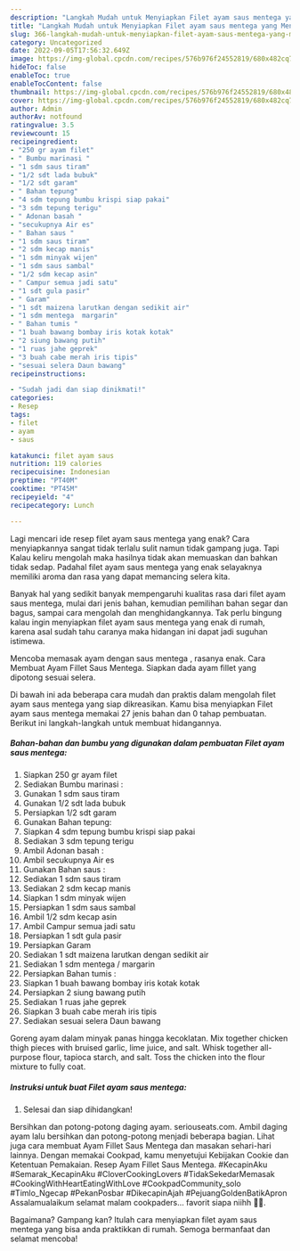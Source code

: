 ```yaml
---
description: "Langkah Mudah untuk Menyiapkan Filet ayam saus mentega yang Menggugah Selera, Buat Buka Puasa}"
title: "Langkah Mudah untuk Menyiapkan Filet ayam saus mentega yang Menggugah Selera, Buat Buka Puasa}"
slug: 366-langkah-mudah-untuk-menyiapkan-filet-ayam-saus-mentega-yang-menggugah-selera-buat-buka-puasa
category: Uncategorized
date: 2022-09-05T17:56:32.649Z
image: https://img-global.cpcdn.com/recipes/576b976f24552819/680x482cq70/filet-ayam-saus-mentega-foto-resep-utama.jpg
hideToc: false
enableToc: true
enableTocContent: false
thumbnail: https://img-global.cpcdn.com/recipes/576b976f24552819/680x482cq70/filet-ayam-saus-mentega-foto-resep-utama.jpg
cover: https://img-global.cpcdn.com/recipes/576b976f24552819/680x482cq70/filet-ayam-saus-mentega-foto-resep-utama.jpg
author: Admin
authorAv: notfound
ratingvalue: 3.5
reviewcount: 15
recipeingredient:
- "250 gr ayam filet"
- " Bumbu marinasi "
- "1 sdm saus tiram"
- "1/2 sdt lada bubuk"
- "1/2 sdt garam"
- " Bahan tepung"
- "4 sdm tepung bumbu krispi siap pakai"
- "3 sdm tepung terigu"
- " Adonan basah "
- "secukupnya Air es"
- " Bahan saus "
- "1 sdm saus tiram"
- "2 sdm kecap manis"
- "1 sdm minyak wijen"
- "1 sdm saus sambal"
- "1/2 sdm kecap asin"
- " Campur semua jadi satu"
- "1 sdt gula pasir"
- " Garam"
- "1 sdt maizena larutkan dengan sedikit air"
- "1 sdm mentega  margarin"
- " Bahan tumis "
- "1 buah bawang bombay iris kotak kotak"
- "2 siung bawang putih"
- "1 ruas jahe geprek"
- "3 buah cabe merah iris tipis"
- "sesuai selera Daun bawang"
recipeinstructions:

- "Sudah jadi dan siap dinikmati!"
categories:
- Resep
tags:
- filet
- ayam
- saus

katakunci: filet ayam saus 
nutrition: 119 calories
recipecuisine: Indonesian
preptime: "PT40M"
cooktime: "PT45M"
recipeyield: "4"
recipecategory: Lunch

---
```



Lagi mencari ide resep filet ayam saus mentega yang enak? Cara menyiapkannya sangat tidak terlalu sulit namun tidak gampang juga. Tapi Kalau keliru mengolah maka hasilnya tidak akan memuaskan dan bahkan tidak sedap. Padahal filet ayam saus mentega yang enak selayaknya memiliki aroma dan rasa yang dapat memancing selera kita.


Banyak hal yang sedikit banyak mempengaruhi kualitas rasa dari filet ayam saus mentega, mulai dari jenis bahan, kemudian pemilihan bahan segar dan bagus, sampai cara mengolah dan menghidangkannya. Tak perlu bingung kalau ingin menyiapkan filet ayam saus mentega yang enak di rumah, karena asal sudah tahu caranya maka hidangan ini dapat jadi suguhan istimewa.

Mencoba memasak ayam dengan saus mentega , rasanya enak. Cara Membuat Ayam Fillet Saus Mentega. Siapkan dada ayam fillet yang dipotong sesuai selera.


Di bawah ini ada beberapa cara mudah dan praktis dalam mengolah filet ayam saus mentega yang siap dikreasikan. Kamu bisa menyiapkan Filet ayam saus mentega memakai 27 jenis bahan dan 0 tahap pembuatan. Berikut ini langkah-langkah untuk membuat hidangannya.

<!--inarticleads1-->

##### Bahan-bahan dan bumbu yang digunakan dalam pembuatan Filet ayam saus mentega:

1. Siapkan 250 gr ayam filet
1. Sediakan  Bumbu marinasi :
1. Gunakan 1 sdm saus tiram
1. Gunakan 1/2 sdt lada bubuk
1. Persiapkan 1/2 sdt garam
1. Gunakan  Bahan tepung:
1. Siapkan 4 sdm tepung bumbu krispi siap pakai
1. Sediakan 3 sdm tepung terigu
1. Ambil  Adonan basah :
1. Ambil secukupnya Air es
1. Gunakan  Bahan saus :
1. Sediakan 1 sdm saus tiram
1. Sediakan 2 sdm kecap manis
1. Siapkan 1 sdm minyak wijen
1. Persiapkan 1 sdm saus sambal
1. Ambil 1/2 sdm kecap asin
1. Ambil  Campur semua jadi satu
1. Persiapkan 1 sdt gula pasir
1. Persiapkan  Garam
1. Sediakan 1 sdt maizena larutkan dengan sedikit air
1. Sediakan 1 sdm mentega / margarin
1. Persiapkan  Bahan tumis :
1. Siapkan 1 buah bawang bombay iris kotak kotak
1. Persiapkan 2 siung bawang putih
1. Sediakan 1 ruas jahe geprek
1. Siapkan 3 buah cabe merah iris tipis
1. Sediakan sesuai selera Daun bawang


Goreng ayam dalam minyak panas hingga kecoklatan. Mix together chicken thigh pieces with bruised garlic, lime juice, and salt. Whisk together all-purpose flour, tapioca starch, and salt. Toss the chicken into the flour mixture to fully coat. 

<!--inarticleads2-->

##### Instruksi untuk buat Filet ayam saus mentega:


1. Selesai dan siap dihidangkan!

Bersihkan dan potong-potong daging ayam. seriouseats.com. Ambil daging ayam lalu bersihkan dan potong-potong menjadi beberapa bagian. Lihat juga cara membuat Ayam Fillet Saus Mentega dan masakan sehari-hari lainnya. Dengan memakai Cookpad, kamu menyetujui Kebijakan Cookie dan Ketentuan Pemakaian. Resep Ayam Fillet Saus Mentega. #KecapinAku #Semarak_KecapinAku #CloverCookingLovers #TidakSekedarMemasak #CookingWithHeartEatingWithLove #CookpadCommunity_solo #Timlo_Ngecap #PekanPosbar #DikecapinAjah #PejuangGoldenBatikApron Assalamualaikum selamat malam cookpaders… favorit siapa niihh 🤭🤭. 

Bagaimana? Gampang kan? Itulah cara menyiapkan filet ayam saus mentega yang bisa anda praktikkan di rumah. Semoga bermanfaat dan selamat mencoba!
